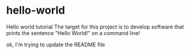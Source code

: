 hello-world
===========

Hello world tutorial
The target for this project is to develop software that prints the sentence "Hello World!" on a command line!

ok, I'm trying to update the README file
